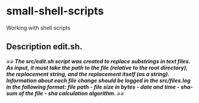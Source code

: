 # small-shell-scripts
Working with shell scripts

## Description edit.sh.
***== The src/edit.sh script was created to replace substrings in text files. As input, it must take the path to the file (relative to the root directory), the replacement string, and the replacement itself (as a string). Information about each file change should be logged in the src/files.log in the following format: file path - file size in bytes - date and time - sha-sum of the file - sha calculation algorithm. ==***
